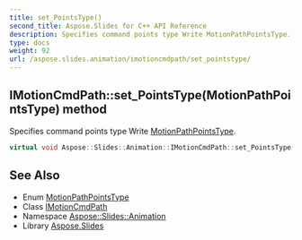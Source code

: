 ```yaml
---
title: set_PointsType()
second_title: Aspose.Slides for C++ API Reference
description: Specifies command points type Write MotionPathPointsType.
type: docs
weight: 92
url: /aspose.slides.animation/imotioncmdpath/set_pointstype/
---
```

## IMotionCmdPath::set_PointsType(MotionPathPointsType) method


Specifies command points type Write [MotionPathPointsType](../../motionpathpointstype/).

```cpp
virtual void Aspose::Slides::Animation::IMotionCmdPath::set_PointsType(MotionPathPointsType value)=0
```

## See Also

* Enum [MotionPathPointsType](../../motionpathpointstype/)
* Class [IMotionCmdPath](../)
* Namespace [Aspose::Slides::Animation](../../)
* Library [Aspose.Slides](../../../)